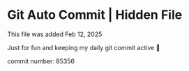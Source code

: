 # Git Auto Commit | Hidden File

This file was added Feb 12, 2025

Just for fun and keeping my daily git commit active 🤪

commit number: 85356
